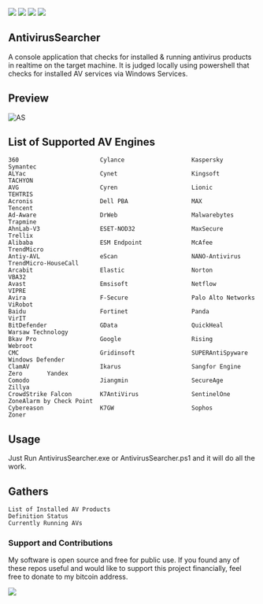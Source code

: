 <a href="https://github.com/chainski/AntivirusSearcher"><img src="https://img.shields.io/badge/OPEN--SOURCE-YES-green"></a>
<a href="https://github.com/chainski/AntivirusSearcher"><img src="https://img.shields.io/badge/license-GPL--3.0-orange"></a> 
<a href="https://github.com/chainski/AntivirusSearcher/releases"><img src="https://img.shields.io/github/v/release/Chainski/AntivirusSearcher"></a>
<a href="https://github.com/Chainski/AntivirusSearcher/blob/main/AntivirusSearcher.ps1"><img src="https://img.shields.io/badge/power-shell-blue"></a>


## AntivirusSearcher

A console application that checks for installed & running antivirus products in realtime on the target machine.
It is judged locally using powershell that checks for installed AV services via Windows Services.

## Preview 

![AS](https://user-images.githubusercontent.com/96607632/193723931-13afc236-f865-4a68-9dba-16beb1e17ef0.png)


## List of Supported AV Engines

```
360                       Cylance                   Kaspersky                 Symantec                
ALYac                     Cynet                     Kingsoft                  TACHYON                 
AVG                       Cyren                     Lionic                    TEHTRIS                 
Acronis                   Dell PBA                  MAX                       Tencent                 
Ad-Aware                  DrWeb                     Malwarebytes              Trapmine                
AhnLab-V3                 ESET-NOD32                MaxSecure                 Trellix                 
Alibaba                   ESM Endpoint              McAfee                    TrendMicro              
Antiy-AVL                 eScan                     NANO-Antivirus            TrendMicro-HouseCall    
Arcabit                   Elastic                   Norton                    VBA32                   
Avast                     Emsisoft                  Netflow                   VIPRE                   
Avira                     F-Secure                  Palo Alto Networks        ViRobot                 
Baidu                     Fortinet                  Panda                     VirIT                   
BitDefender               GData                     QuickHeal                 Warsaw Technology       
Bkav Pro                  Google                    Rising                    Webroot                 
CMC                       Gridinsoft                SUPERAntiSpyware          Windows Defender        
ClamAV                    Ikarus                    Sangfor Engine Zero       Yandex                  
Comodo                    Jiangmin                  SecureAge                 Zillya                  
CrowdStrike Falcon        K7AntiVirus               SentinelOne               ZoneAlarm by Check Point
Cybereason                K7GW                      Sophos                    Zoner                                           
```
## Usage 

Just Run AntivirusSearcher.exe or AntivirusSearcher.ps1 and it will do all the work.

## Gathers

```
List of Installed AV Products
Definition Status
Currently Running AVs
```


### Support and Contributions
My software is open source and free for public use. 
If you found any of these repos useful and would like to support this project financially, 
feel free to donate to my bitcoin address.

<a href="https://www.blockchain.com/btc/address/16T1fUehoGR4E2sj98u9e9mKuQ7uSLvxRJ"><img src="https://img.shields.io/badge/bitcoin-donate-yellow.svg"></a>

